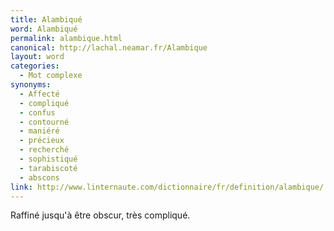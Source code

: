 ```yaml
---
title: Alambiqué
word: Alambiqué
permalink: alambique.html
canonical: http://lachal.neamar.fr/Alambique
layout: word
categories:
  - Mot complexe
synonyms:
  - Affecté
  - compliqué
  - confus
  - contourné
  - maniéré
  - précieux
  - recherché
  - sophistiqué
  - tarabiscoté
  - abscons
link: http://www.linternaute.com/dictionnaire/fr/definition/alambique/
---
```


Raffiné jusqu'à être obscur, très compliqué.

